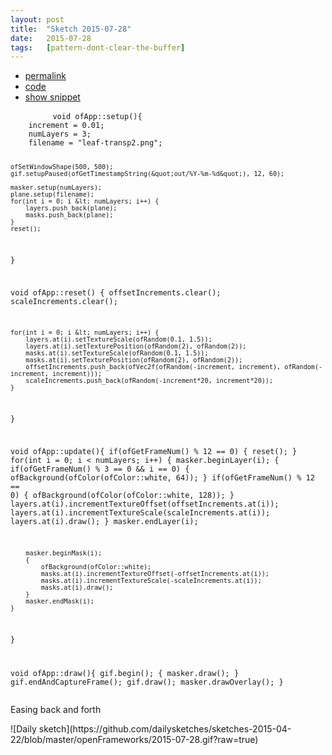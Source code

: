```yaml
---
layout: post
title:  "Sketch 2015-07-28"
date:   2015-07-28
tags:   [pattern-dont-clear-the-buffer]
---
```

<div class="code">
    <ul>
		<li><a href="{% post_url 2015-07-28-sketch %}">permalink</a></li>
		<li><a href="https://github.com/dailysketches/dailySketches/tree/master/sketches/2015-07-28">code</a></li>
		<li><a href="#" class="snippet-button">show snippet</a></li>
	</ul>
    <pre class="snippet">
        <code class="cpp">void ofApp::setup(){
    increment = 0.01;
    numLayers = 3;
    filename = &quot;leaf-transp2.png&quot;;

    ofSetWindowShape(500, 500);
    gif.setupPaused(ofGetTimestampString(&quot;out/%Y-%m-%d&quot;), 12, 60);

    masker.setup(numLayers);
    plane.setup(filename);
    for(int i = 0; i &lt; numLayers; i++) {
        layers.push_back(plane);
        masks.push_back(plane);
    }
    reset();
}

void ofApp::reset() {
    offsetIncrements.clear();
    scaleIncrements.clear();

    for(int i = 0; i &lt; numLayers; i++) {
        layers.at(i).setTextureScale(ofRandom(0.1, 1.5));
        layers.at(i).setTexturePosition(ofRandom(2), ofRandom(2));
        masks.at(i).setTextureScale(ofRandom(0.1, 1.5));
        masks.at(i).setTexturePosition(ofRandom(2), ofRandom(2));
        offsetIncrements.push_back(ofVec2f(ofRandom(-increment, increment), ofRandom(-increment, increment)));
        scaleIncrements.push_back(ofRandom(-increment*20, increment*20));
    }
}

void ofApp::update(){
    if(ofGetFrameNum() % 12 == 0) {
        reset();
    }
    for(int i = 0; i &lt; numLayers; i++) {
        masker.beginLayer(i);
        {
            if(ofGetFrameNum() % 3 == 0 &amp;&amp; i == 0) {
                ofBackground(ofColor(ofColor::white, 64));
            }
            if(ofGetFrameNum() % 12 == 0) {
                ofBackground(ofColor(ofColor::white, 128));
            }
            layers.at(i).incrementTextureOffset(offsetIncrements.at(i));
            layers.at(i).incrementTextureScale(scaleIncrements.at(i));
            layers.at(i).draw();
        }
        masker.endLayer(i);

        masker.beginMask(i);
        {
            ofBackground(ofColor::white);
            masks.at(i).incrementTextureOffset(-offsetIncrements.at(i));
            masks.at(i).incrementTextureScale(-scaleIncrements.at(i));
            masks.at(i).draw();
        }
        masker.endMask(i);
    }
}

void ofApp::draw(){
    gif.begin();
    {
        masker.draw();
    }
    gif.endAndCaptureFrame();
    gif.draw();
    masker.drawOverlay();
}</code>
    </pre>
</div>
<p class="description">Easing back and forth</p>
![Daily sketch](https://github.com/dailysketches/sketches-2015-04-22/blob/master/openFrameworks/2015-07-28.gif?raw=true)
